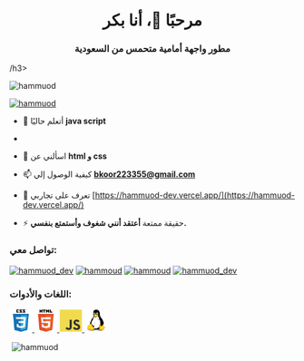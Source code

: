 <h1 align="center">مرحبًا 👋، أنا بكر</h1>
<h3 align="center">مطور واجهة أمامية متحمس من السعودية</h3>

/h3> <p align="left"> <img src="https://komarev.com/ghpvc/?username=hammuod&label=Profile%20views&color=0e75b6&style=flat" alt="hammuod" /> </p>

<p align="left"> <a href="https://github.com/ryo-ma/github-profile-trophy"><img src="https://github-profile-trophy.vercel.app/?username=hammuod" alt="hammuod" /></a> </p>

- 🌱 أتعلم حاليًا **java script**
- 
- 💬 اسألني عن **html و css**

- 📫 كيفية الوصول إلي **bkoor223355@gmail.com**

- 📄 تعرف على تجاربي [https://hammuod-dev.vercel.app/](https://hammuod-dev.vercel.app/)

- ⚡ حقيقة ممتعة **أعتقد أنني شغوف وأستمتع بنفسي.**

<h3 align="left">تواصل معي:</h3>
<p align="left">
<a href="[https://www.linkedin.com/in/hammuod-dev-301862343/]" target="blank"><img align="center" src="https://raw.githubusercontent.com/rahuldkjain/github-profile-readme-generator/master/src/images/icons/Social/linked-in-alt.svg" alt="hammuod_dev" height="30" width="40" /></a>
<a href="https://www.instagram.com/bkoor223355?igsh=MXVvaGg1cWgxemIyaA%3D%3D" target="blank"><img align="center" src="https://raw.githubusercontent.com/rahuldkjain/github-profile-readme-generator/master/src/images/icons/Social/instagram.svg" alt="hammoud" height="30" width="40" /></a>
<a href="https://www.youtube.com/@hammoud_dev" target="blank"><img align="center" src="https://raw.githubusercontent.com/rahuldkjain/github-profile-readme-generator/master/src/images/icons/Social/youtube.svg" alt="hammoud" height="30" width="40" /></a>
<a href="https://discord.gg/vnv2vjrAku" target="blank"><img align="center" src="https://raw.githubusercontent.com/rahuldkjain/github-profile-readme-generator/master/src/images/icons/Social/discord.svg" alt="hammuod_dev" height="30" width="40" /></a>
</p>

<h3 align="left">اللغات والأدوات:</h3>
<p align="left"> <a href="https://www.w3schools.com/css/" target="_blank" rel="noreferrer"> <img src="https://raw.githubusercontent.com/devicons/devicon/master/icons/css3/css3-original-wordmark.svg" alt="css3" width="40" height="40"/> </a> <a href="https://www.w3.org/html/" target="_blank" rel="noreferrer"> <img src="https://raw.githubusercontent.com/devicons/devicon/master/icons/html5/html5-original-wordmark.svg" alt="html5" width="40" height="40"/> </a> <a href="https://developer.mozilla.org/en-US/docs/Web/JavaScript" target="_blank" rel="noreferrer"> <img src="https://raw.githubusercontent.com/devicons/devicon/master/icons/javascript/javascript-original.svg" alt="javascript" width="40" height="40"/> </a> <a href="https://www.linux.org/" target="_blank" rel="noreferrer"> <img src="https://raw.githubusercontent.com/devicons/devicon/master/icons/linux/linux-original.svg" alt="linux" width="40" height="40"/> </a> </p>

<p> <img align="center" src="https://github-readme-stats.vercel.app/api?username=hammuod&show_icons=true&locale=ar" alt="hammuod" /></p>

